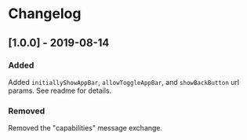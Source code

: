 # Changelog

## [1.0.0] - 2019-08-14

### Added

Added `initiallyShowAppBar`, `allowToggleAppBar`, and `showBackButton` url params. See readme for details.

### Removed

Removed the "capabilities" message exchange.
